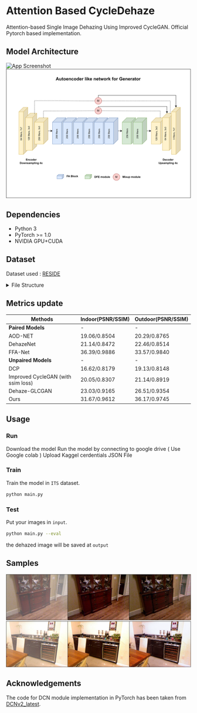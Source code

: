 # Attention Based CycleDehaze

Attention-based Single Image Dehazing Using Improved CycleGAN. Official Pytorch based implementation.

## Model Architecture

![App Screenshot](samples/mymodel_cycle.png)
![App Screenshot](samples/mymodel_generator.png)

## Dependencies

- Python 3
- PyTorch >= 1.0
- NVIDIA GPU+CUDA

## Dataset

Dataset used : [RESIDE](https://sites.google.com/view/reside-dehaze-datasets/)

<details>
<summary> File Structure </summary>

```
project
│   README.md
│   dataset.py
│   main.py
│   metrics.py
│   option.py
│   utility.py
└───inputs   
|
└───outputs   
|   
└───models   
|   |   dehaze.py
|   |   dicriminator.py
|   |   generator.py
|   └───DCNv2_latest   
|      
└───data
│   └───haze
│   |   |   *.png
│   |   
│   └───clear
│   |   |   *.png
│   |   
│   └───SOTS
│       └───indoor
│       |   └───haze
│       |   |   |   *.png
│       |   |   
│       |   └───clear
│       |       |   *.png
│       |       
│       └───indoor
│           └───haze
│           |   |   *.png
│           |   
│           └───clear
│               |   *.png
|
└───trained_models
```

</details>


## Metrics update

|Methods|Indoor(PSNR/SSIM)|Outdoor(PSNR/SSIM)|
|-|-|-|
|**Paired Models**|-|-|
|AOD-NET|19.06/0.8504|20.29/0.8765|
|DehazeNet|21.14/0.8472|22.46/0.8514|
|FFA-Net|36.39/0.9886|33.57/0.9840|
|**Unpaired Models**|-|-|
|DCP|16.62/0.8179|19.13/0.8148|
|Improved CycleGAN (with ssim loss)|20.05/0.8307|21.14/0.8919|
|Dehaze-GLCGAN|23.03/0.9165|26.51/0.9354|
|Ours|31.67/0.9612|36.17/0.9745|

## Usage

### Run

Download the model 
Run the model by connecting to google drive ( Use Google colab )
Upload Kaggel cerdentials JSON File


### Train

Train the model in `ITS` dataset.

```bash
python main.py
```

### Test

Put your images in `input`.

```bash
python main.py --eval
```

the dehazed image will be saved at `output`

## Samples

![App Screenshot](samples/fig1.png)
![App Screenshot](samples/fig2.png)

## Acknowledgements

The code for DCN module implementation in PyTorch has been taken from <a href="https://github.com/jinfagang/DCNv2_latest">DCNv2_latest</a>.
